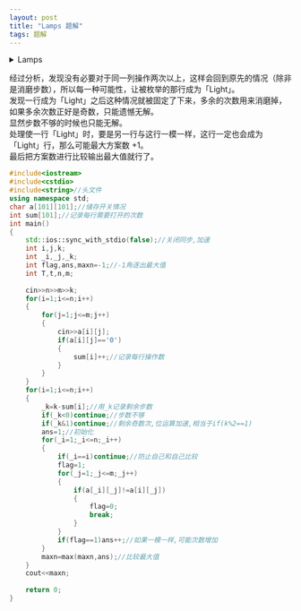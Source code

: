 ```yaml
---
layout: post
title: "Lamps 题解"
tags: 题解
---
```


<details>
<summary>Lamps</summary>

【题目描述】  
有一个 $n \times m$ 的灯具，每个格子里都有一盏小灯。每一列格子的下方都有一个开关，可以控制整列格子的灯的状态变化。就是说按一下这个开关，那么这列上的灯的状态都会改变。如果某一行的所有灯的状态都是开着的，那么这一行就称为是「Light」的。  
给你这个灯具的初始状态，你需要精确地按次开关。求最多有几行是「Light」的。  
【输入格式】  
第一行三个正整数 $N,M$ 和 $K$,满足 $1 \leq n,m \leq 100$,$0 \leq k \leq 1000$。  
接下来 $N$ 行，每行一个长度为 $M$ 的 $01$ 字符串，$1$ 表示这盏灯是开着的，$0$ 表示这盏灯是关着的。  
【输出格式】  
输出仅包含一个整数，为最多的的行数。  
【样例输入】
```
3 2 1
01
10
10
```
【样例输出】
```
2
```
</details>

经过分析，发现没有必要对于同一列操作两次以上，这样会回到原先的情况（除非是消磨步数），所以每一种可能性，让被枚举的那行成为「Light」。  
发现一行成为「Light」之后这种情况就被固定了下来，多余的次数用来消磨掉，如果多余次数正好是奇数，只能遗憾无解。  
显然步数不够的时候也只能无解。  
处理使一行「Light」时，要是另一行与这行一模一样，这行一定也会成为「Light」行，那么可能最大方案数 +1。  
最后把方案数进行比较输出最大值就行了。

```cpp
#include<iostream>
#include<cstdio>
#include<string>//头文件
using namespace std;
char a[101][101];//储存开关情况
int sum[101];//记录每行需要打开的次数
int main()
{
	std::ios::sync_with_stdio(false);//关闭同步,加速
	int i,j,k;
	int _i,_j,_k;
	int flag,ans,maxn=-1;//-1角逐出最大值
	int T,t,n,m;
	
	cin>>n>>m>>k;
	for(i=1;i<=n;i++)
	{
		for(j=1;j<=m;j++)
		{
			cin>>a[i][j];
			if(a[i][j]=='0')
			{
				sum[i]++;//记录每行操作数
			}
		}
	}
	for(i=1;i<=n;i++)
	{
		_k=k-sum[i];//用_k记录剩余步数
		if(_k<0)continue;//步数不够
		if(_k&1)continue;//剩余奇数次,位运算加速,相当于if(k%2==1)
		ans=1;//初始化
		for(_i=1;_i<=n;_i++)
		{
			if(_i==i)continue;//防止自己和自己比较
			flag=1;
			for(_j=1;_j<=m;_j++)
			{
				if(a[_i][_j]!=a[i][_j])
				{
					flag=0;
					break;
				}
			}
			if(flag==1)ans++;//如果一模一样,可能次数增加
		}
		maxn=max(maxn,ans);//比较最大值
	}
	cout<<maxn;
	
	return 0;
}
```